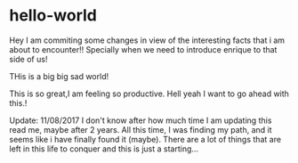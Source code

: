 # hello-world

Hey I am commiting some changes in view of the interesting facts that i am about to encounter!! Specially when we need to introduce enrique to that side of us!

THis is a big big sad world!

This is so great,I am feeling so productive. Hell yeah I want to go ahead with this.!

Update: 11/08/2017
I don't know after how much time I am updating this read me, maybe after 2 years. All this time, I was finding my path, and it seems like i have finally found it (maybe).
There are a lot of things that are left in this life to conquer and this is just a starting...
